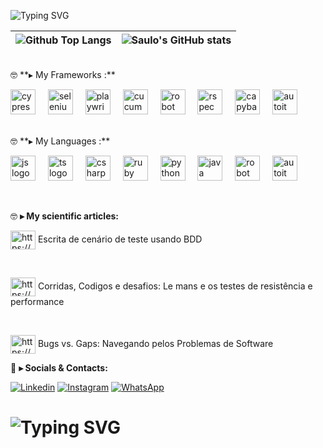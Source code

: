 <!--
❗ ➤ References used in this Repository:
🔗 • https://github.com/kyechan99/capsule-render
🔗 • https://github.com/antonkomarev/github-profile-views-counter
🔗 • https://github.com/DenverCoder1/custom-icon-badges
🔗 • https://github.com/DenverCoder1/github-readme-streak-stats
🔗 • https://github.com/anuraghazra/github-readme-stats
🔗 • https://github.com/alexandresanlim/Badges4-README.md-Profile
🔗 • https://profilepicturemaker.com
🔗 • https://devicon.dev
🔗 • https://shields.io
🔗 • https://emoji.gg
🔗 • https://getemoji.com
🔗 • https://github.com/juletopi/juletopi
🔗 • https://github.com/DarkBear0121
🔗 • https://github.com/Andreyrvs
-->


![Typing SVG](https://readme-typing-svg.demolab.com?font=Fira+Code&size=29&pause=1500&weight=900&duration=3500&color=FFFFFF&background=FFFFFF00&vCenter=true&width=1000&height=60&lines=✌️+Hi+there.+My+name+is+Saulo,+and+i+am+a+Quality+Assurance)


| ![Github Top Langs](https://github-readme-stats.vercel.app/api/top-langs/?username=Saulovilela&layout=compact&theme=radical&hide_border=True&line_height=20&hide=css,html,xml&langs_count=10) | ![Saulo's GitHub stats](https://github-readme-stats.vercel.app/api?username=Saulovilela&include=private&theme=radical&show_icons=true&hide_border=True&line_height=20) |
|---|---|

<br>
🤓 **▸ My Frameworks :**
<p>
<div align="left">
  <img src="https://cdn.jsdelivr.net/gh/devicons/devicon@latest/icons/cypressio/cypressio-plain.svg" height="40" alt="cypress logo"/>
  <img width="12" />
  <img src="https://cdn.jsdelivr.net/gh/devicons/devicon/icons/selenium/selenium-original.svg" height="40" alt="selenium logo"  />
  <img width="12" />
  <img src="https://cdn.jsdelivr.net/gh/devicons/devicon@latest/icons/playwright/playwright-original.svg" height="40" alt="playwright logo"/>
  <img width="12" />        
  <img src="https://cdn.jsdelivr.net/gh/devicons/devicon@latest/icons/cucumber/cucumber-plain.svg"  height="40" alt="cucumber logo"/>
  <img width="12" />
  <img src="https://www.svgrepo.com/show/374049/robotframework.svg"  height="40" alt="robot framework logo"/>
  <img width="12" />
  <img src="https://cdn.jsdelivr.net/gh/devicons/devicon@latest/icons/rspec/rspec-original.svg" height="40" alt="rspec logo"/>
  <img width="12" />
  <img src="https://www.mailslurp.com/assets/brands/capybara.png" height="40" alt="capybara logo"/>
  <img width="12" />
  <img src="https://static-00.iconduck.com/assets.00/autoit-icon-512x512-wjq9l3eq.png" height="40" alt="autoit logo"/>
</div>
  
</p>
<br>
🤓 **▸ My Languages :**
<br>
<p>
<div align="left">
    <img src="https://cdn.jsdelivr.net/gh/devicons/devicon@latest/icons/javascript/javascript-original.svg" height="40" alt="js logo"/>
  <img width="12" />
  <img src="https://cdn.jsdelivr.net/gh/devicons/devicon@latest/icons/typescript/typescript-original.svg" height="40" alt="ts logo"/>
  <img width="12" />
  <img src="https://cdn.jsdelivr.net/gh/devicons/devicon@latest/icons/csharp/csharp-original.svg" height="40" alt="csharp" />
  <img width="12" />   
  <img src="https://cdn.jsdelivr.net/gh/devicons/devicon@latest/icons/ruby/ruby-original-wordmark.svg" height="40" alt="ruby logo"/>
  <img width="12" />
  <img src="https://cdn.jsdelivr.net/gh/devicons/devicon@latest/icons/python/python-original-wordmark.svg" height="40" alt="python logo"/>
  <img width="12" />       
  <img src="https://cdn.jsdelivr.net/gh/devicons/devicon@latest/icons/java/java-original-wordmark.svg" height="40" alt="java logo" />
  <img width="12" /> 
  <img src="https://www.svgrepo.com/show/374049/robotframework.svg"  height="40" alt="robot framework logo"/>
  <img width="12" />
  <img src="https://static-00.iconduck.com/assets.00/autoit-icon-512x512-wjq9l3eq.png" height="40" alt="autoit logo"/>
</div>
  
</p>

<br>



🤓 **▸ My scientific articles:**

<p align="left">
<a href="https://medium.com/@saulovilelabarbosa/escrita-de-cen%c3%a1rio-de-teste-usando-bdd-d2e98055e44f" target="blank"><img align="center" src="https://raw.githubusercontent.com/rahuldkjain/github-profile-readme-generator/master/src/images/icons/Social/medium.svg" alt="https://medium.com/@saulovilelabarbosa/escrita-de-cen%c3%a1rio-de-teste-usando-bdd-d2e98055e44f" height="30" width="40" /></a> Escrita de cenário de teste usando BDD
</p>
<br>
<p align="left">
<a href="https://medium.com/@saulovilelabarbosa/corridas-c%C3%B3digos-e-desafios-le-mans-e-os-testes-de-resist%C3%AAncia-e-performance-d18b9e8976fb" target="blank"><img align="center" src="https://raw.githubusercontent.com/rahuldkjain/github-profile-readme-generator/master/src/images/icons/Social/medium.svg" alt="https://medium.com/@saulovilelabarbosa/corridas-c%C3%B3digos-e-desafios-le-mans-e-os-testes-de-resist%C3%AAncia-e-performance-d18b9e8976fb" height="30" width="40" /></a> Corridas, Codigos e desafios: Le mans e os testes de resistência e performance
</p>
<br>
<p align="left">
<a href="https://medium.com/@saulovilelabarbosa/bugs-vs-gaps-navegando-pelos-problemas-de-software-f212fe6749f4" target="blank"><img align="center" src="https://raw.githubusercontent.com/rahuldkjain/github-profile-readme-generator/master/src/images/icons/Social/medium.svg" alt="https://medium.com/@saulovilelabarbosa/bugs-vs-gaps-navegando-pelos-problemas-de-software-f212fe6749f4" height="30" width="40" /></a> Bugs vs. Gaps: Navegando pelos Problemas de Software

<br>

💬 **▸ Socials & Contacts:**

[![Linkedin](https://img.shields.io/badge/LinkedIn-0077B5?style=for-the-badge&logo=linkedin&logoColor=white)](https://www.linkedin.com/in/saulo-vilela-barbosa-531902130/)
[![Instagram](https://img.shields.io/badge/Instagram-E4405F?style=for-the-badge&logo=instagram&logoColor=white)](https://www.instagram.com/saulo.vilela/)
[![WhatsApp](https://img.shields.io/badge/WhatsApp-179828?style=for-the-badge&logo=whatsapp&logoColor=white)](http://api.whatsapp.com/send?phone=5511984548257)

# ![Typing SVG](https://readme-typing-svg.demolab.com?font=Dancing+Script&weight=900&size=28&duration=3500&pause=1500&color=F7F7F7&background=FFFFFF00&vCenter=true&width=1000&lines=👋+Thanks+for+visiting.+See+you+around!)

